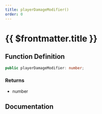 ```yaml
---
title: playerDamageModifier()
order: 0
---
```


# {{ $frontmatter.title }}

## Function Definition

```ts
public playerDamageModifier: number;
```

### Returns

* number

## Documentation

<!--@include: ./parts/playerDamageModifier.md-->
